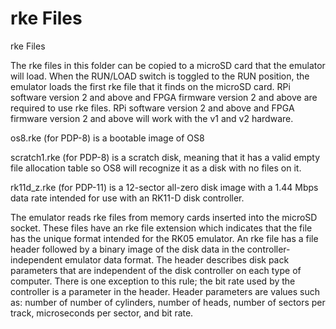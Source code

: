 # rke Files
rke Files<p>
The rke files in this folder can be copied to a microSD card that the emulator will load. When the RUN/LOAD switch is toggled to the RUN position, the emulator loads the first rke file that it finds on the microSD card. RPi software version 2 and above and FPGA firmware version 2 and above are required to use rke files. RPi software version 2 and above and FPGA firmware version 2 and above will work with the v1 and v2 hardware.<p>

os8.rke (for PDP-8) is a bootable image of OS8<p>

scratch1.rke (for PDP-8) is a scratch disk, meaning that it has a valid empty file allocation table so OS8 will recognize it as a disk with no files on it.<p>

rk11d_z.rke (for PDP-11) is a 12-sector all-zero disk image with a 1.44 Mbps data rate intended for use with an RK11-D disk controller.<p>

The emulator reads rke files from memory cards inserted into the microSD socket. These files have an rke file extension which indicates that the file has the unique format intended for the RK05 emulator. An rke file has a file header followed by a binary image of the disk data in the controller-independent emulator data format. The header describes disk pack parameters that are independent of the disk controller on each type of computer. There is one exception to this rule; the bit rate used by the controller is a parameter in the header. Header parameters are values such as: number of number of cylinders, number of heads, number of sectors per track, microseconds per sector, and bit rate.<p>


